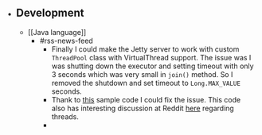 - ## Development
	- [[Java language]]
		- #rss-news-feed
			- Finally I could make the Jetty server to work with custom `ThreadPool` class with VirtualThread support. The issue was I was shutting down the executor and setting timeout with only 3 seconds which was very small in `join()` method. So I removed the shutdown and set timeout to `Long.MAX_VALUE` seconds.
			- Thank to [this](https://github.com/rodrigovedovato/jetty-loom/blob/56bdcad48522a2ab86c03a3b5adac8976534f4bc/src/main/java/io/github/rodrigovedovato/letty/infrastructure/LoomThreadPool.java#L34) sample code I could fix the issue. This code also has interesting discussion at Reddit [here](https://www.reddit.com/r/java/comments/ii939b/comment/g35z0a2/) regarding threads.
			-